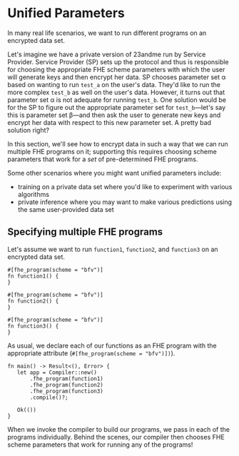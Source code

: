# Unified Parameters

In many real life scenarios, we want to run different programs on an encrypted data set.

Let's imagine we have a private version of 23andme run by Service Provider. Service Provider (SP) sets up the protocol and thus is responsible for choosing the appropriate FHE scheme parameters with which the user will generate keys and then encrypt her data. SP chooses parameter set &alpha; based on wanting to run `test_a` on the user's data. They'd like to run the more complex `test_b` as well on the user's data. However, it turns out that parameter set &alpha; is not adequate for running `test_b`. One solution would be for the SP to figure out the appropriate parameter set for `test_b`&mdash;let's say this is parameter set &beta;&mdash;and then ask the user to generate new keys and encrypt her data with respect to this new parameter set. A pretty bad solution right?

In this section, we'll see how to encrypt data in such a way that we can run multiple FHE programs on it; supporting this requires choosing scheme parameters that work for a *set* of pre-determined FHE programs. 

Some other scenarios where you might want unified parameters include:
- training on a private data set where you'd like to experiment with various algorithms
- private inference where you may want to make various predictions using the same user-provided data set

## Specifying multiple FHE programs
Let's assume we want to run `function1`, `function2`, and `function3` on an encrypted data set.

```rust, no_run
#[fhe_program(scheme = "bfv")]
fn function1() {
}

#[fhe_program(scheme = "bfv")]
fn function2() {
}

#[fhe_program(scheme = "bfv")]
fn function3() {
}
```

As usual, we declare each of our functions as an FHE program with the appropriate attribute (`#[fhe_program(scheme = "bfv")])`).

 ```rust, no_run
fn main() -> Result<(), Error> {
    let app = Compiler::new()
        .fhe_program(function1)
        .fhe_program(function2)
        .fhe_program(function3)
        .compile()?;

    Ok(())
}
```

When we invoke the compiler to build our programs, we pass in each of the programs individually. Behind the scenes, our compiler then chooses FHE scheme parameters that work for running any of the programs!
